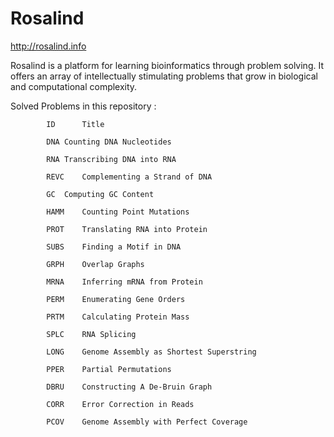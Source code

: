 # Rosalind
http://rosalind.info

Rosalind is a platform for learning bioinformatics through problem solving. It offers an array of intellectually stimulating problems that grow in biological and computational complexity.

Solved Problems in this repository :

			ID	 	Title

			DNA	Counting DNA Nucleotides

			RNA	Transcribing DNA into RNA

			REVC	Complementing a Strand of DNA

			GC	Computing GC Content

			HAMM	Counting Point Mutations

			PROT	Translating RNA into Protein

			SUBS	Finding a Motif in DNA

			GRPH	Overlap Graphs

			MRNA	Inferring mRNA from Protein

			PERM	Enumerating Gene Orders

			PRTM	Calculating Protein Mass

			SPLC	RNA Splicing

			LONG	Genome Assembly as Shortest Superstring

			PPER	Partial Permutations
			
			DBRU	Constructing A De-Bruin Graph
			
			CORR	Error Correction in Reads
			
			PCOV	Genome Assembly with Perfect Coverage
